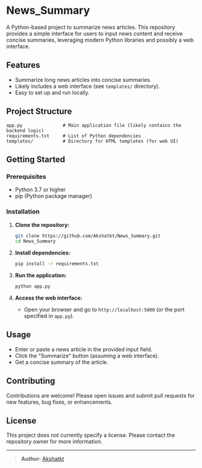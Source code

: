 # News_Summary

A Python-based project to summarize news articles. This repository provides a simple interface for users to input news content and receive concise summaries, leveraging modern Python libraries and possibly a web interface.

## Features

- Summarize long news articles into concise summaries.
- Likely includes a web interface (see `templates/` directory).
- Easy to set up and run locally.

## Project Structure

```
app.py               # Main application file (likely contains the backend logic)
requirements.txt     # List of Python dependencies
templates/           # Directory for HTML templates (for web UI)
```

## Getting Started

### Prerequisites

- Python 3.7 or higher
- pip (Python package manager)

### Installation

1. **Clone the repository:**
    ```bash
    git clone https://github.com/Akshatkt/News_Summary.git
    cd News_Summary
    ```

2. **Install dependencies:**
    ```bash
    pip install -r requirements.txt
    ```

3. **Run the application:**
    ```bash
    python app.py
    ```

4. **Access the web interface:**
   - Open your browser and go to `http://localhost:5000` (or the port specified in `app.py`).

## Usage

- Enter or paste a news article in the provided input field.
- Click the "Summarize" button (assuming a web interface).
- Get a concise summary of the article.

## Contributing

Contributions are welcome! Please open issues and submit pull requests for new features, bug fixes, or enhancements.

## License

This project does not currently specify a license. Please contact the repository owner for more information.

---

> **Author:** [Akshatkt](https://github.com/Akshatkt)
